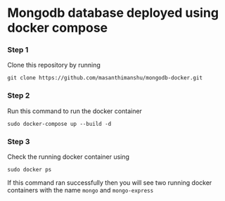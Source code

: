 # Mongodb database deployed using docker compose

### Step 1

Clone this repository by running

```
git clone https://github.com/masanthimanshu/mongodb-docker.git
```

### Step 2

Run this command to run the docker container

```
sudo docker-compose up --build -d
```
### Step 3

Check the running docker container using

```
sudo docker ps
```
If this command ran successfully then you will see two running docker containers with the name `mongo` and `mongo-express`
